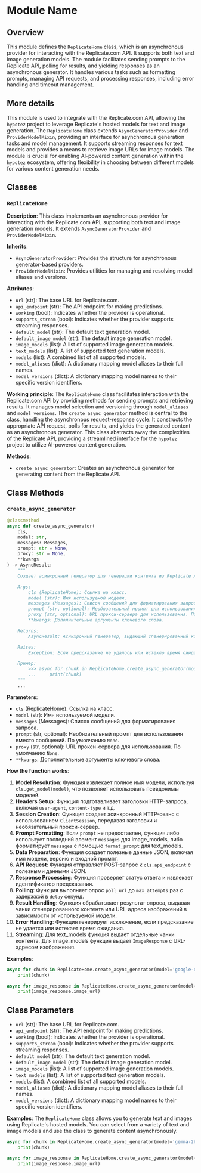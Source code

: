 # Module Name

## Overview

This module defines the `ReplicateHome` class, which is an asynchronous provider for interacting with the Replicate.com API. It supports both text and image generation models. The module facilitates sending prompts to the Replicate API, polling for results, and yielding responses as an asynchronous generator. It handles various tasks such as formatting prompts, managing API requests, and processing responses, including error handling and timeout management.

## More details

This module is used to integrate with the Replicate.com API, allowing the `hypotez` project to leverage Replicate's hosted models for text and image generation. The `ReplicateHome` class extends `AsyncGeneratorProvider` and `ProviderModelMixin`, providing an interface for asynchronous generation tasks and model management. It supports streaming responses for text models and provides a means to retrieve image URLs for image models. The module is crucial for enabling AI-powered content generation within the `hypotez` ecosystem, offering flexibility in choosing between different models for various content generation needs.

## Classes

### `ReplicateHome`

**Description**: This class implements an asynchronous provider for interacting with the Replicate.com API, supporting both text and image generation models. It extends `AsyncGeneratorProvider` and `ProviderModelMixin`.

**Inherits**:
- `AsyncGeneratorProvider`: Provides the structure for asynchronous generator-based providers.
- `ProviderModelMixin`: Provides utilities for managing and resolving model aliases and versions.

**Attributes**:
- `url` (str): The base URL for Replicate.com.
- `api_endpoint` (str): The API endpoint for making predictions.
- `working` (bool): Indicates whether the provider is operational.
- `supports_stream` (bool): Indicates whether the provider supports streaming responses.
- `default_model` (str): The default text generation model.
- `default_image_model` (str): The default image generation model.
- `image_models` (list): A list of supported image generation models.
- `text_models` (list): A list of supported text generation models.
- `models` (list): A combined list of all supported models.
- `model_aliases` (dict): A dictionary mapping model aliases to their full names.
- `model_versions` (dict): A dictionary mapping model names to their specific version identifiers.

**Working principle**:
The `ReplicateHome` class facilitates interaction with the Replicate.com API by providing methods for sending prompts and retrieving results. It manages model selection and versioning through `model_aliases` and `model_versions`. The `create_async_generator` method is central to the class, handling the asynchronous request-response cycle. It constructs the appropriate API request, polls for results, and yields the generated content as an asynchronous generator. This class abstracts away the complexities of the Replicate API, providing a streamlined interface for the `hypotez` project to utilize AI-powered content generation.

**Methods**:
- `create_async_generator`: Creates an asynchronous generator for generating content from the Replicate API.

## Class Methods

### `create_async_generator`

```python
@classmethod
async def create_async_generator(
    cls,
    model: str,
    messages: Messages,
    prompt: str = None,
    proxy: str = None,
    **kwargs
) -> AsyncResult:
    """
    Создает асинхронный генератор для генерации контента из Replicate API.

    Args:
        cls (ReplicateHome): Ссылка на класс.
        model (str): Имя используемой модели.
        messages (Messages): Список сообщений для форматирования запроса.
        prompt (str, optional): Необязательный промпт для использования вместо сообщений. По умолчанию `None`.
        proxy (str, optional): URL прокси-сервера для использования. По умолчанию `None`.
        **kwargs: Дополнительные аргументы ключевого слова.

    Returns:
        AsyncResult: Асинхронный генератор, выдающий сгенерированный контент.

    Raises:
        Exception: Если предсказание не удалось или истекло время ожидания.

    Пример:
        >>> async for chunk in ReplicateHome.create_async_generator(model='google-deepmind/gemma-2b-it', messages=[{'role': 'user', 'content': 'Translate to French: Hello'}]):
        ...     print(chunk)
    """
    ...
```

**Parameters**:
- `cls` (ReplicateHome): Ссылка на класс.
- `model` (str): Имя используемой модели.
- `messages` (Messages): Список сообщений для форматирования запроса.
- `prompt` (str, optional): Необязательный промпт для использования вместо сообщений. По умолчанию `None`.
- `proxy` (str, optional): URL прокси-сервера для использования. По умолчанию `None`.
- `**kwargs`: Дополнительные аргументы ключевого слова.

**How the function works**:

1. **Model Resolution**: Функция извлекает полное имя модели, используя `cls.get_model(model)`, что позволяет использовать псевдонимы моделей.
2. **Headers Setup**: Функция подготавливает заголовки HTTP-запроса, включая `user-agent`, `content-type` и т.д.
3. **Session Creation**: Функция создает асинхронный HTTP-сеанс с использованием `ClientSession`, передавая заголовки и необязательный прокси-сервер.
4. **Prompt Formatting**: Если `prompt` не предоставлен, функция либо использует последний элемент `messages` для image_models, либо форматирует `messages` с помощью `format_prompt` для text_models.
5. **Data Preparation**: Функция создает полезные данные JSON, включая имя модели, версию и входной промпт.
6. **API Request**: Функция отправляет POST-запрос к `cls.api_endpoint` с полезными данными JSON.
7. **Response Processing**: Функция проверяет статус ответа и извлекает идентификатор предсказания.
8. **Polling**: Функция выполняет опрос `poll_url` до `max_attempts` раз с задержкой в `delay` секунд.
9. **Result Handling**: Функция обрабатывает результат опроса, выдавая чанки сгенерированного контента или URL-адреса изображений в зависимости от используемой модели.
10. **Error Handling**: Функция генерирует исключение, если предсказание не удается или истекает время ожидания.
11. **Streaming**: Для text_models функция выдает отдельные чанки контента. Для image_models функция выдает `ImageResponse` с URL-адресом изображения.

**Examples**:
```python
async for chunk in ReplicateHome.create_async_generator(model='google-deepmind/gemma-2b-it', messages=[{'role': 'user', 'content': 'Translate to French: Hello'}]):
    print(chunk)
```
```python
async for image_response in ReplicateHome.create_async_generator(model='stability-ai/stable-diffusion-3', messages=[{'role': 'user', 'content': 'A futuristic cityscape'}]):
    print(image_response.image_url)
```

## Class Parameters
- `url` (str): The base URL for Replicate.com.
- `api_endpoint` (str): The API endpoint for making predictions.
- `working` (bool): Indicates whether the provider is operational.
- `supports_stream` (bool): Indicates whether the provider supports streaming responses.
- `default_model` (str): The default text generation model.
- `default_image_model` (str): The default image generation model.
- `image_models` (list): A list of supported image generation models.
- `text_models` (list): A list of supported text generation models.
- `models` (list): A combined list of all supported models.
- `model_aliases` (dict): A dictionary mapping model aliases to their full names.
- `model_versions` (dict): A dictionary mapping model names to their specific version identifiers.

**Examples**:
The `ReplicateHome` class allows you to generate text and images using Replicate's hosted models. You can select from a variety of text and image models and use the class to generate content asynchronously.
```python
async for chunk in ReplicateHome.create_async_generator(model='gemma-2b', messages=[{'role': 'user', 'content': 'Write a short poem about the sea'}]):
    print(chunk)
```
```python
async for image_response in ReplicateHome.create_async_generator(model='sd-3', messages=[{'role': 'user', 'content': 'A cat wearing a hat'}]):
    print(image_response.image_url)
```